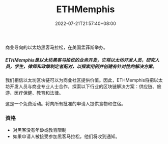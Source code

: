 ﻿---
weight: 
title: "ETHMemphis"
description: "商业导向的以太坊黑客马拉松，在美国孟菲斯举办"
date: 2022-07-21T21:57:40+08:00
lastmod: 2022-07-21T16:45:40+08:00
draft: false
authors: ["MineW"]
featuredImage: "ethmemphis.png"
link: "https://ethmemphis.devpost.com/"
tags: ["元宇宙社区","ETHMemphis"]
categories: ["navigation"]
navigation: ["元宇宙社区"]
lightgallery: true
toc: true
pinned: false
recommend: false
recommend1: false
---
商业导向的以太坊黑客马拉松，在美国孟菲斯举办。

##### ETHMemphis是以太坊黑客马拉松的业务开发，它将以太坊开发人员，研究人员，学生，律师和政策制定者配对，以探索用例并创建有针对性的解决方案。

我们相信以太坊区块链可以为商业社区提供价值。因此，ETHMemphis将把以太坊开发人员与商业专业人士合作，探索以下行业的区块链解决方案：供应链、旅游、医疗保健、教育和法律。

这是一个免费活动。将向所有批准的申请人提供食物和住宿。

### 资格

- 对黑客没有年龄或教育限制
- 如果申请人被接受参加黑客马拉松，他们将收到通知。